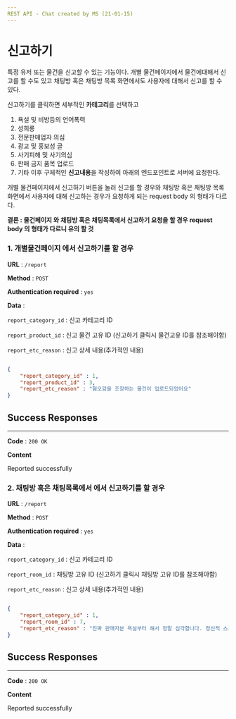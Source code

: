 ```yaml
---
REST API - Chat created by MS (21-01-15)
---
```


# 신고하기

특정 유저 또는 물건을 신고할 수 있는 기능이다. 
개별 물건페이지에서 물건에대해서 신고를 할 수도 있고
채팅방 혹은 채팅방 목록 화면에서도 사용자에 대해서 신고를 할 수 있다.

신고하기를 클릭하면 세부적인 **카테고리**를 선택하고
1. 욕설 및 비방등의 언어폭력
2. 성희롱
3. 전문판매업자 의심
4. 광고 및 홍보성 글
5. 사기피해 및 사기의심
6. 판매 금지 품목 업로드
7. 기타
이후 구체적인 **신고내용**을 작성하여 아래의 엔드포인트로 서버에 요청한다.
 

개별 물건페이지에서 신고하기 버튼을 눌러 신고를 할 경우와 채팅방 혹은 채팅방 목록화면에서 사용자에 대해
신고하는 경우가 요청하게 되는 request body 의 형태가 다르다.

**결론 : 물건페이지 와 채팅방 혹은 채팅목록에서 신고하기 요청을 할 경우 request body 의 형태가 다르니 유의 할 것** 


### 1. 개별물건페이지 에서 신고하기를 할 경우 

**URL** : `/report` 

**Method** : `POST`

**Authentication required** : `yes`

**Data** :

`report_category_id` : 신고 카테고리 ID

`report_product_id` : 신고 물건 고유 ID (신고하기 클릭시 물건고유 ID를 참조해야함)

 `report_etc_reason` : 신고 상세 내용(추가적인 내용)
  

```json

{
	"report_category_id" : 1,  
	"report_product_id" : 3, 
	"report_etc_reason" : "혐오감을 조장하는 물건이 업로드되었어요"
}

```

## Success Responses

___
 
**Code** : `200 OK`

**Content**

Reported successfully




### 2. 채팅방 혹은 채팅목록에서 에서 신고하기를 할 경우


**URL** : `/report` 

**Method** : `POST`

**Authentication required** : `yes`

**Data** :

`report_category_id` : 신고 카테고리 ID

`report_room_id` : 채팅방 고유 ID (신고하기 클릭시 채팅방 고유 ID를 참조해야함)

 `report_etc_reason` : 신고 상세 내용(추가적인 내용)
  

```json

{
	"report_category_id" : 1,  
	"report_room_id" : 7, 
	"report_etc_reason" : "진짜 판매자분 욕설부터 해서 정말 심각합니다. 정신적 스트레스를 받고 있습니다. 대화보면 가관입니다."
}

```

## Success Responses

___
 
**Code** : `200 OK`

**Content**

Reported successfully


 